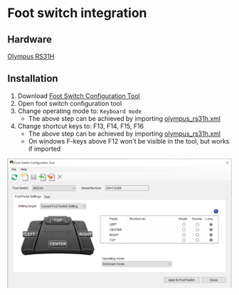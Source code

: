 # Foot switch integration

## Hardware

[Olympus RS31H](https://www.amazon.com/Olympus-RS31H-Professional-Dictation-Connection/dp/B01C3FSPQK)

## Installation

1. Download [Foot Switch Configuration Tool](https://dl-support.olympus-imaging.com/odms_download/ftsw_configuration_tool/en/)
1. Open foot switch configuration tool
1. Change operating mode to: `Keyboard mode`
   - The above step can be achieved by importing [olympus_rs31h.xml](./olympus_rs31h.xml)
1. Change shortcut keys to: F13, F14, F15, F16
   - The above step can be achieved by importing [olympus_rs31h.xml](./olympus_rs31h.xml)
   - On windows F-keys above F12 won't be visible in the tool, but works if imported

![Foot Switch Configuration Tool](foot_switch_configuration.png)
